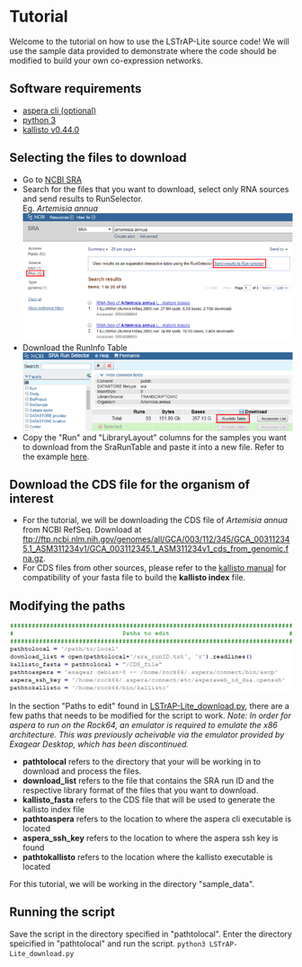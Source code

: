 # Tutorial
Welcome to the tutorial on how to use the LSTrAP-Lite source code!
We will use the sample data provided to demonstrate where the code should be modified to build your own co-expression networks.

## Software requirements
  * [aspera cli (optional)](https://downloads.asperasoft.com/en/downloads/62)
  * [python 3](https://www.python.org/downloads/)
  * [kallisto v0.44.0](https://pachterlab.github.io/kallisto/download)
  

## Selecting the files to download
  * Go to [NCBI SRA](https://www.ncbi.nlm.nih.gov/sra)
  * Search for the files that you want to download, select only RNA sources and send results to RunSelector. <br> 
    Eg. <i>Artemisia annua</i><br>
    ![SRA search](images/search.png "NCBI SRA search")
  * Download the RunInfo Table
    ![RunInfo Table](images/SRAruntable.png "SRA RunInfo Table")
  * Copy the "Run" and "LibraryLayout" columns for the samples you want to download from the SraRunTable and paste it into a new file. Refer to the example [here](/sample_data/sra_runID.txt).

## Download the CDS file for the organism of interest
  * For the tutorial, we will be downloading the CDS file of <i>Artemisia annua</i> from NCBI RefSeq. Download at ftp://ftp.ncbi.nlm.nih.gov/genomes/all/GCA/003/112/345/GCA_003112345.1_ASM311234v1/GCA_003112345.1_ASM311234v1_cds_from_genomic.fna.gz.
  * For CDS files from other sources, please refer to the [kallisto manual](https://pachterlab.github.io/kallisto/manual) for compatibility of your fasta file to build the <b>kallisto index</b> file.

## Modifying the paths

![paths](images/paths.PNG "Paths to edit")

In the section "Paths to edit" found in [LSTrAP-Lite_download.py](../LSTrAP-Lite_download.py), there are a few paths that needs to be modified for the script to work. <i>Note: In order for aspera to run on the Rock64, an emulator is required to emulate the x86 architecture. This was previously acheivable via the emulator provided by Exagear Desktop, which has been discontinued.</i>
  * <b>pathtolocal</b> refers to the directory that your will be working in to download and process the files.
  * <b>download_list</b> refers to the file that contains the SRA run ID and the respective library format of the files that you want to download.
  * <b>kallisto_fasta</b> refers to the CDS file that will be used to generate the kallisto index file
  * <b>pathtoaspera</b> refers to the location to where the aspera cli executable is located
  * <b>aspera_ssh_key</b> refers to the location to where the aspera ssh key is found
  * <b>pathtokallisto</b> refers to the location where the kallisto executable is located
  
For this tutorial, we will be working in the directory "sample_data".

## Running the script
Save the script in the directory specified in "pathtolocal". Enter the directory speicified in "pathtolocal" and run the script.
<code>python3 LSTrAP-Lite_download.py</code>
  
